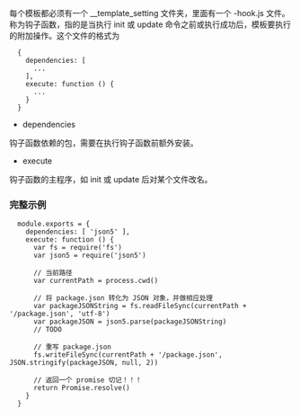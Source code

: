 每个模板都必须有一个 __template_setting 文件夹，里面有一个 <type>-hook.js 文件。 称为钩子函数，指的是当执行 init 或 update 命令之前或执行成功后，模板要执行的附加操作。这个文件的格式为

```
  {
    dependencies: [
      ...
    ],
    execute: function () {
      ...
    }
  }
```

* dependencies

钩子函数依赖的包，需要在执行钩子函数前额外安装。

* execute

钩子函数的主程序，如 init 或 update 后对某个文件改名。

### 完整示例

```
  module.exports = {
    dependencies: [ 'json5' ],
    execute: function () {
      var fs = require('fs')
      var json5 = require('json5')

      // 当前路径
      var currentPath = process.cwd()

      // 将 package.json 转化为 JSON 对象，并做相应处理
      var packageJSONString = fs.readFileSync(currentPath + '/package.json', 'utf-8')
      var packageJSON = json5.parse(packageJSONString)
      // TODO

      // 重写 package.json
      fs.writeFileSync(currentPath + '/package.json', JSON.stringify(packageJSON, null, 2))

      // 返回一个 promise 切记！！！
      return Promise.resolve()
    }
  }
```
